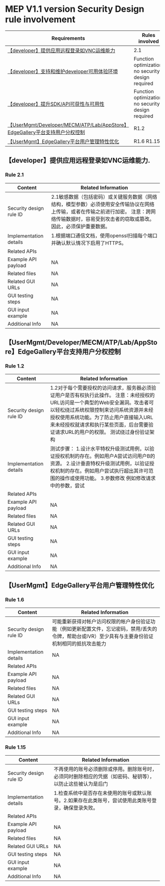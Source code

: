 # MEP V1.1 version Security Design rule involvement

|Requirements |Rules involved|
|----|----|
|[【developer】提供应用远程登录如VNC运维能力](https://gitee.com/OSDT/dashboard/issues?id=I2E0HE) | 2.1  |
|[【developer】支持和维护developer可用体验环境](https://gitee.com/OSDT/dashboard?issue_id=I2E0LR) | Function optimization, no security design required  |
|[【developer】提升SDK/API可获性与可用性](https://gitee.com/OSDT/dashboard?issue_id=I2E0LJ)| Function optimization, no security design required |
|[【UserMgmt/Developer/MECM/ATP/Lab/AppStore】EdgeGallery平台支持用户分权控制](https://gitee.com/OSDT/dashboard/issues?id=I1QGSH)| R1.2 |
|[【UserMgmt】EdgeGallery平台用户管理特性优化](https://gitee.com/OSDT/dashboard?issue_id=I2E6AI) | R1.6  R1.15 | 

## 【developer】提供应用远程登录如VNC运维能力.

### Rule 2.1

| Content                 | Related Information                                          |
| ----------------------- | ------------------------------------------------------------ |
| Security design rule ID | 2.1敏感数据（包括密码）或关键服务数据（网络结构，模型参数）必须使用安全传输协议在网络上传输，或者在传输之前进行加密。 注意：跨网络传输数据时，容易受到攻击者的窃取或篡改。因此，必须保护重要数据。 |
| Implementation details  | 1.根据端口通信文档，使用openssl扫描每个端口并确认默认情况下启用了HTTPS。 |
| Related APIs            |    |
| Example API payload     | NA |
| Related files           | NA |
| Related GUI URLs        | NA |
| GUI testing steps | NA |
| GUI input example       | NA |
| Additional Info         | NA |

## 【UserMgmt/Developer/MECM/ATP/Lab/AppStore】EdgeGallery平台支持用户分权控制

### Rule 1.2
| Content                 | Related Information                                          |
| ----------------------- | ------------------------------------------------------------ |
| Security design rule ID | 1.2对于每个需要授权的访问请求，服务器必须验证用户是否有权执行此操作。 注意：未经授权的URL访问是一个典型的Web安全漏洞。攻击者可以轻松绕过系统权限控制来访问系统资源并未经授权使用系统功能。为了防止用户直接输入URL来未经授权就请求和执行某些页面，后台需要验证请求URL的用户的权限。 测试绕过身份验证架构 |
| Implementation details  | 测试步骤： 1.设计水平特权升级测试用例，以验证授权机制的存在。例如用户A尝试访问用户B的资源。 2.设计垂直特权升级测试用例，以验证授权机制的存在。例如用户尝试执行超出其许可范围的操作或使用功能。 3.参数修改 例如修改请求中的参数，尝试 |
| Related APIs            |    |
| Example API payload     | NA |
| Related files           | NA |
| Related GUI URLs        | NA |
| GUI testing steps | NA |
| GUI input example       | NA |
| Additional Info         | NA |

## 【UserMgmt】EdgeGallery平台用户管理特性优化

### Rule 1.6
| Content                 | Related Information                                          |
| ----------------------- | ------------------------------------------------------------ |
| Security design rule ID | 可能重新获得对帐户访问权限的帐户身份验证功能（例如更新配置文件，忘记密码，禁用/丢失的令牌，帮助台或IVR）至少具有与主要身份验证机制相同的抵抗攻击能力 |
| Implementation details  | NA |
| Related APIs            |    |
| Example API payload     | NA |
| Related files           | NA |
| Related GUI URLs        | NA |
| GUI testing steps | NA |
| GUI input example       | NA |
| Additional Info         | NA |

### Rule 1.15
| Content                 | Related Information                                          |
| ----------------------- | ------------------------------------------------------------ |
| Security design rule ID | 不再使用的账号必须删除或停用。删除账号时，必须同时删除相应的凭据（如密码、秘钥等），以防止这些被认为是后门 |
| Implementation details  | 1.检查系统中是否存在未使用的账号或默认账号。2.如果存在此类账号，尝试使用此类账号登录，确保登录失败。 |
| Related APIs            |    |
| Example API payload     | NA |
| Related files           | NA |
| Related GUI URLs        | NA |
| GUI testing steps | NA |
| GUI input example       | NA |
| Additional Info         | NA |